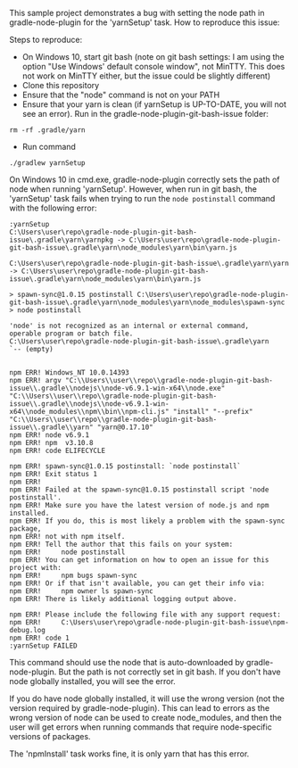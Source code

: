 This sample project demonstrates a bug with setting the node path in gradle-node-plugin for the 'yarnSetup' task.  How to reproduce this issue:

Steps to reproduce:
- On Windows 10, start git bash (note on git bash settings: I am using the option "Use Windows' default console window", not MinTTY.  This does not work on MinTTY either, but the issue could be slightly different)
- Clone this repository
- Ensure that the "node" command is not on your PATH
- Ensure that your yarn is clean (if yarnSetup is UP-TO-DATE, you will not see an error).  Run in the gradle-node-plugin-git-bash-issue folder:
```
rm -rf .gradle/yarn
```
- Run command
```
./gradlew yarnSetup
```

On Windows 10 in cmd.exe, gradle-node-plugin correctly sets the path of node when running 'yarnSetup'.  However, when run in git bash, the 'yarnSetup' task fails when trying to run the `node postinstall` command with the following error:

```
:yarnSetup
C:\Users\user\repo\gradle-node-plugin-git-bash-issue\.gradle\yarn\yarnpkg -> C:\Users\user\repo\gradle-node-plugin-git-bash-issue\.gradle\yarn\node_modules\yarn\bin\yarn.js
                                                                                                                       C:\Users\user\repo\gradle-node-plugin-git-bash-issue\.gradle\yarn\yarn -> C:\Users\user\repo\gradle-node-plugin-git-bash-issue\.gradle\yarn\node_modules\yarn\bin\yarn.js

> spawn-sync@1.0.15 postinstall C:\Users\user\repo\gradle-node-plugin-git-bash-issue\.gradle\yarn\node_modules\yarn\node_modules\spawn-sync
> node postinstall

'node' is not recognized as an internal or external command,
operable program or batch file.
C:\Users\user\repo\gradle-node-plugin-git-bash-issue\.gradle\yarn
`-- (empty)

                                                                                  npm ERR! Windows_NT 10.0.14393
npm ERR! argv "C:\\Users\\user\\repo\\gradle-node-plugin-git-bash-issue\\.gradle\\nodejs\\node-v6.9.1-win-x64\\node.exe" "C:\\Users\\user\\repo\\gradle-node-plugin-git-bash-issue\\.gradle\\nodejs\\node-v6.9.1-win-x64\\node_modules\\npm\\bin\\npm-cli.js" "install" "--prefix" "C:\\Users\\user\\repo\\gradle-node-plugin-git-bash-issue\\.gradle\\yarn" "yarn@0.17.10"
npm ERR! node v6.9.1
npm ERR! npm  v3.10.8
npm ERR! code ELIFECYCLE

npm ERR! spawn-sync@1.0.15 postinstall: `node postinstall`
npm ERR! Exit status 1
npm ERR!
npm ERR! Failed at the spawn-sync@1.0.15 postinstall script 'node postinstall'.
npm ERR! Make sure you have the latest version of node.js and npm installed.
npm ERR! If you do, this is most likely a problem with the spawn-sync package,
npm ERR! not with npm itself.
npm ERR! Tell the author that this fails on your system:
npm ERR!     node postinstall
npm ERR! You can get information on how to open an issue for this project with:
npm ERR!     npm bugs spawn-sync
npm ERR! Or if that isn't available, you can get their info via:
npm ERR!     npm owner ls spawn-sync
npm ERR! There is likely additional logging output above.

npm ERR! Please include the following file with any support request:
npm ERR!     C:\Users\user\repo\gradle-node-plugin-git-bash-issue\npm-debug.log
npm ERR! code 1
:yarnSetup FAILED
```

This command should use the node that is auto-downloaded by gradle-node-plugin.  But the path is not correctly set in git bash.  If you don't have node globally installed, you will see the error.

If you do have node globally installed, it will use the wrong version (not the version required by gradle-node-plugin).  This can lead to errors as the wrong version of node can be used to create node_modules, and then the user will get errors when running commands that require node-specific versions of packages.

The 'npmInstall' task works fine, it is only yarn that has this error.


